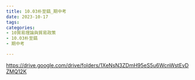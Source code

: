 ```yaml
---
title: 10.03朴至鎬_期中考
date: 2023-10-17
tags: 
categories:
- 10貿易理論與貿易政策
- 10.03朴至鎬
- 期中考

---
```

https://drive.google.com/drive/folders/1XeNsN3ZDmH95eS5u6WcnWstEvDZMQ12K
